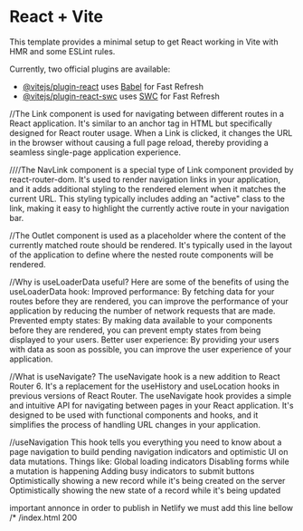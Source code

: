 # React + Vite

This template provides a minimal setup to get React working in Vite with HMR and some ESLint rules.

Currently, two official plugins are available:

- [@vitejs/plugin-react](https://github.com/vitejs/vite-plugin-react/blob/main/packages/plugin-react/README.md) uses [Babel](https://babeljs.io/) for Fast Refresh
- [@vitejs/plugin-react-swc](https://github.com/vitejs/vite-plugin-react-swc) uses [SWC](https://swc.rs/) for Fast Refresh

//The Link component is used for navigating between different routes in a React application. It's similar to an anchor <a> tag in HTML but specifically designed for React router usage. When a Link is clicked, it changes the URL in the browser without causing a full page reload, thereby providing a seamless single-page application experience.

////The NavLink component is a special type of Link component provided by react-router-dom. It's used to render navigation links in your application, and it adds additional styling to the rendered element when it matches the current URL. This styling typically includes adding an "active" class to the link, making it easy to highlight the currently active route in your navigation bar.

//The Outlet component is used as a placeholder where the content of the currently matched route should be rendered. It's typically used in the layout of the application to define where the nested route components will be rendered.

//Why is useLoaderData useful?
Here are some of the benefits of using the useLoaderData hook:
Improved performance: By fetching data for your routes before they are rendered, you can improve the performance of your application by reducing the number of network requests that are made.
Prevented empty states: By making data available to your components before they are rendered, you can prevent empty states from being displayed to your users.
Better user experience: By providing your users with data as soon as possible, you can improve the user experience of your application.

//What is useNavigate?
The useNavigate hook is a new addition to React Router 6. It's a replacement for the useHistory and useLocation hooks in previous versions of React Router. The useNavigate hook provides a simple and intuitive API for navigating between pages in your React application. It's designed to be used with functional components and hooks, and it simplifies the process of handling URL changes in your application.

//useNavigation
This hook tells you everything you need to know about a page navigation to build pending navigation indicators and optimistic UI on data mutations. Things like:
Global loading indicators
Disabling forms while a mutation is happening
Adding busy indicators to submit buttons
Optimistically showing a new record while it's being created on the server
Optimistically showing the new state of a record while it's being updated

important annonce in order to publish in Netlify we must add this line bellow
/\* /index.html 200
